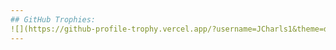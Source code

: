 ```yaml
---
## GitHub Trophies:
![](https://github-profile-trophy.vercel.app/?username=JCharls1&theme=dark&show-frame=false&no-bg=false&margin-w=4)
---
```

